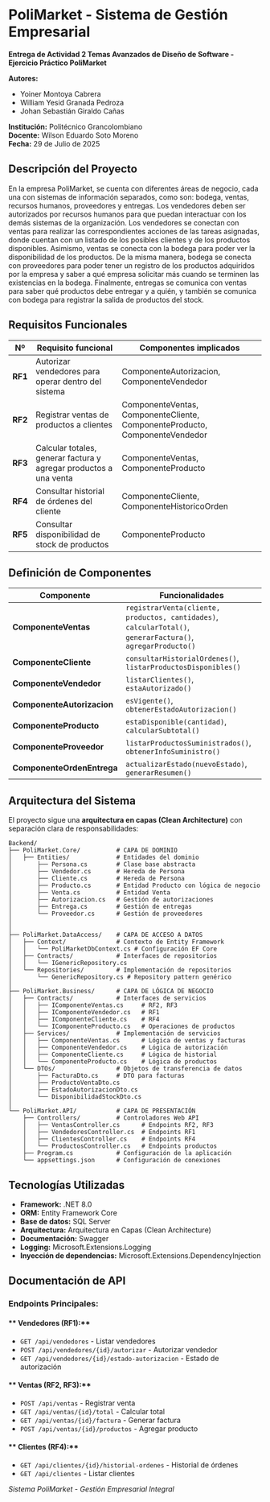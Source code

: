 # PoliMarket - Sistema de Gestión Empresarial

**Entrega de Actividad 2 Temas Avanzados de Diseño de Software - Ejercicio Práctico PoliMarket**

**Autores:**

- Yoiner Montoya Cabrera
- William Yesid Granada Pedroza
- Johan Sebastián Giraldo Cañas

**Institución:** Politécnico Grancolombiano  
**Docente:** Wilson Eduardo Soto Moreno  
**Fecha:** 29 de Julio de 2025

## Descripción del Proyecto

En la empresa PoliMarket, se cuenta con diferentes áreas de negocio, cada una con sistemas de información separados, como son: bodega, ventas, recursos humanos, proveedores y entregas. Los vendedores deben ser autorizados por recursos humanos para que puedan interactuar con los demás sistemas de la organización. Los vendedores se conectan con ventas para realizar las correspondientes acciones de las tareas asignadas, donde cuentan con un listado de los posibles clientes y de los productos disponibles. Asimismo, ventas se conecta con la bodega para poder ver la disponibilidad de los productos. De la misma manera, bodega se conecta con proveedores para poder tener un registro de los productos adquiridos por la empresa y saber a qué empresa solicitar más cuando se terminen las existencias en la bodega. Finalmente, entregas se comunica con ventas para saber qué productos debe entregar y a quién, y también se comunica con bodega para registrar la salida de productos del stock.

## Requisitos Funcionales

| **Nº**  | **Requisito funcional**                                           | **Componentes implicados**                                                  |
| ------- | ----------------------------------------------------------------- | --------------------------------------------------------------------------- |
| **RF1** | Autorizar vendedores para operar dentro del sistema               | ComponenteAutorizacion, ComponenteVendedor                                  |
| **RF2** | Registrar ventas de productos a clientes                          | ComponenteVentas, ComponenteCliente, ComponenteProducto, ComponenteVendedor |
| **RF3** | Calcular totales, generar factura y agregar productos a una venta | ComponenteVentas, ComponenteProducto                                        |
| **RF4** | Consultar historial de órdenes del cliente                        | ComponenteCliente, ComponenteHistoricoOrden                                 |
| **RF5** | Consultar disponibilidad de stock de productos                    | ComponenteProducto                                                          |

## Definición de Componentes

| **Componente**             | **Funcionalidades**                                                                                          |
| -------------------------- | ------------------------------------------------------------------------------------------------------------ |
| **ComponenteVentas**       | `registrarVenta(cliente, productos, cantidades)`, `calcularTotal()`, `generarFactura()`, `agregarProducto()` |
| **ComponenteCliente**      | `consultarHistorialOrdenes()`, `listarProductosDisponibles()`                                                |
| **ComponenteVendedor**     | `listarClientes()`, `estaAutorizado()`                                                                       |
| **ComponenteAutorizacion** | `esVigente()`, `obtenerEstadoAutorizacion()`                                                                 |
| **ComponenteProducto**     | `estaDisponible(cantidad)`, `calcularSubtotal()`                                                             |
| **ComponenteProveedor**    | `listarProductosSuministrados()`, `obtenerInfoSuministro()`                                                  |
| **ComponenteOrdenEntrega** | `actualizarEstado(nuevoEstado)`, `generarResumen()`                                                          |

## Arquitectura del Sistema

El proyecto sigue una **arquitectura en capas (Clean Architecture)** con separación clara de responsabilidades:

```
Backend/
├── PoliMarket.Core/          # CAPA DE DOMINIO
│   ├── Entities/             # Entidades del dominio
│       ├── Persona.cs        # Clase base abstracta
│       ├── Vendedor.cs       # Hereda de Persona
│       ├── Cliente.cs        # Hereda de Persona
│       ├── Producto.cs       # Entidad Producto con lógica de negocio
│       ├── Venta.cs          # Entidad Venta
│       ├── Autorizacion.cs   # Gestión de autorizaciones
│       ├── Entrega.cs        # Gestión de entregas
│       └── Proveedor.cs      # Gestión de proveedores
│
│
├── PoliMarket.DataAccess/    # CAPA DE ACCESO A DATOS
│   ├── Context/              # Contexto de Entity Framework
│   │   └── PoliMarketDbContext.cs # Configuración EF Core
│   ├── Contracts/            # Interfaces de repositorios
│   │   └── IGenericRepository.cs
│   └── Repositories/         # Implementación de repositorios
│       └── GenericRepository.cs # Repository pattern genérico
│
├── PoliMarket.Business/      # CAPA DE LÓGICA DE NEGOCIO
│   ├── Contracts/            # Interfaces de servicios
│   │   ├── IComponenteVentas.cs     # RF2, RF3
│   │   ├── IComponenteVendedor.cs   # RF1
│   │   ├── IComponenteCliente.cs    # RF4
│   │   └── IComponenteProducto.cs   # Operaciones de productos
│   ├── Services/             # Implementación de servicios
│   │   ├── ComponenteVentas.cs      # Lógica de ventas y facturas
│   │   ├── ComponenteVendedor.cs    # Lógica de autorización
│   │   ├── ComponenteCliente.cs     # Lógica de historial
│   │   └── ComponenteProducto.cs    # Lógica de productos
│   └── DTOs/                 # Objetos de transferencia de datos
│       ├── FacturaDto.cs     # DTO para facturas
│       ├── ProductoVentaDto.cs
│       ├── EstadoAutorizacionDto.cs
│       └── DisponibilidadStockDto.cs
│
└── PoliMarket.API/           # CAPA DE PRESENTACIÓN
    ├── Controllers/          # Controladores Web API
    │   ├── VentasController.cs      # Endpoints RF2, RF3
    │   ├── VendedoresController.cs  # Endpoints RF1
    │   ├── ClientesController.cs    # Endpoints RF4
    │   └── ProductosController.cs   # Endpoints productos
    ├── Program.cs            # Configuración de la aplicación
    └── appsettings.json      # Configuración de conexiones
```

## Tecnologías Utilizadas

- **Framework:** .NET 8.0
- **ORM:** Entity Framework Core
- **Base de datos:** SQL Server
- **Arquitectura:** Arquitectura en Capas (Clean Architecture)
- **Documentación:** Swagger
- **Logging:** Microsoft.Extensions.Logging
- **Inyección de dependencias:** Microsoft.Extensions.DependencyInjection

## Documentación de API

### **Endpoints Principales:**

#### ** Vendedores (RF1):**

- `GET /api/vendedores` - Listar vendedores
- `POST /api/vendedores/{id}/autorizar` - Autorizar vendedor
- `GET /api/vendedores/{id}/estado-autorizacion` - Estado de autorización

#### ** Ventas (RF2, RF3):**

- `POST /api/ventas` - Registrar venta
- `GET /api/ventas/{id}/total` - Calcular total
- `GET /api/ventas/{id}/factura` - Generar factura
- `POST /api/ventas/{id}/productos` - Agregar producto

#### ** Clientes (RF4):**

- `GET /api/clientes/{id}/historial-ordenes` - Historial de órdenes
- `GET /api/clientes` - Listar clientes

_Sistema PoliMarket - Gestión Empresarial Integral_

